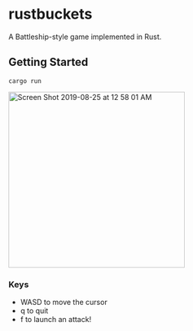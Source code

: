 # rustbuckets
A Battleship-style game implemented in Rust.

## Getting Started

```
cargo run
```

<img width="346" alt="Screen Shot 2019-08-25 at 12 58 01 AM" src="https://user-images.githubusercontent.com/2590422/63645772-84355e80-c6d3-11e9-816e-d9008017b98c.png">


### Keys

- WASD to move the cursor
- q to quit
- f to launch an attack!
